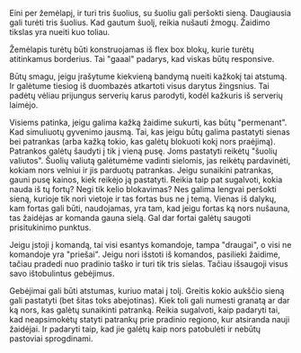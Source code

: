 Eini per žemėlapį, ir turi tris šuolius, su šuoliu gali peršokti sieną. Daugiausia gali turėti tris šuolius. 
Kad gautum šuolį, reikia nušauti žmogų. Žaidimo tikslas yra nueiti kuo toliau.

Žemėlapis turėtų būti konstruojamas iš flex box blokų, kurie turėtų atitinkamus borderius. Tai "gaaal" padarys,
kad viskas būtų responsive.

Būtų smagu, jeigu įrašytume kiekvieną bandymą nueiti kažkokį tai atstumą. Ir galėtume tiesiog iš duombazės atkartoti
visus darytus žingsnius. Tai padėtų vėliau prijungus serverių karus parodyti, kodėl kažkuris iš serverių laimėjo.

Visiems patinka, jeigu galima kažką žaidime sukurti, kas būtų "permenant". Kad simuliuotų gyvenimo jausmą. Tai, kas
jeigu būtų galima pastatyti sienas bei patrankas (arba kažką tokio, kas galėtų blokuoti kokį nors praėjimą). Patrankos
galėtų šaudyti į tik į vieną pusę. Joms pastatyti reikėtų "šuolių valiutos". Šuolių valiutą galėtumėme vadinti sielomis,
jas reikėtų pardavinėti, kokiam nors velniui ir jis parduotų patrankas. Jeigu sunaikini patrankas, gauni pusę kainos,
kiek reikėjo ją pastatyti. Reikia taip pat sugalvoti, kokia nauda iš tų fortų? Negi tik kelio blokavimas? Nes galima 
lengvai peršokti sieną, kurioje tik nori vietoje ir tas fortas bus ne į temą. Vienas iš dalykų, kam fortas gali būti,
naudojamas, yra tam, kad jeigu fortas ką nors nušauna, tas žaidėjas ar komanda gauna sielą. Gal dar fortai galėtų saugoti
prisitukinimo punktus.

Jeigu įstoji į komandą, tai visi esantys komandoje, tampa "draugai", o visi ne komandoje yra "priešai". Jeigu nori išstoti iš
komandos, pasilieki žaidime, tačiau pradedi nuo pradinio taško ir turi tik tris sielas. Tačiau išsaugoji visus savo ištobulintus
gebėjimus.

Gebėjimai gali būti atstumas, kuriuo matai į tolį. Greitis kokio aukščio sieną gali pastatyti (bet šitas toks abejotinas). Kiek
toli gali numesti granatą ar dar ką nors, kas galėtų sunaikinti patranką. Reikia sugalvoti, kaip padaryti tai, kad neapsimokėtų
statyti patrankų prie pradinio regiono, kur atsiranda nauji žaidėjai. Ir padaryti taip, kad jie galėtų kaip nors patobulėti ir
nebūtų pastoviai sprogdinami.